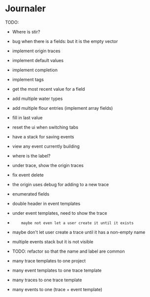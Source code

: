 # Journaler

TODO:
- Where is stir?
-  bug when there is a fields: but it is the empty vector
-  implement origin traces
-  implement default values
-  implement completion
-  implement tags
-  get the most recent value for a field
-  add multiple water types
-  add multiple flour entries (implement array fields)
-  fill in last value
-  reset the ui when switching tabs
-  have a stack for saving events
-  view any event currently building
-  where is the label?
-  under trace, show the origin traces
-  fix event delete
-  the origin uses debug for adding to a new trace
-  enumerated fields
-  double header in event templates
-  under event templates, need to show the trace
-         maybe not even let a user create it until it exists
-  maybe don't let user create a trace until it has a non-empty name
-  multiple events stack but it is not visible
-  TODO: refactor so that the name and label are common

-  many trace templates to one project
-  many event templates to one trace template
-  many traces to one trace template
-  many events to one (trace + event template)
